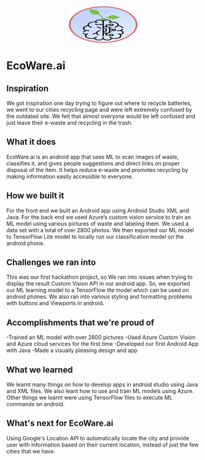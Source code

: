 <p align="center"> 
<img width="180" height="96" src="app/src/main/res/drawable/logo5.png">
</p>

# EcoWare.ai

## Inspiration
We got inspiration one day trying to figure out where to recycle batteries, we went to our cities recycling page and were left extremely confused by the outdated site. We felt that almost everyone would be left confused and just leave their e-waste and recycling in the trash. 

## What it does
EcoWare.ai is an android app that uses ML to scan images of waste, classifies it, and gives people suggestions and direct links on proper disposal of the item. It helps reduce e-waste and promotes recycling by making information easily accessible to everyone. 

## How we built it
For the front end we built an Android app using Android Studio XML and Java. For the back end we used Azure’s custom vision service to train an ML model using various pictures of waste and labeling them. We used a data set with a total of over 2800 photos.  We then exported our ML model to TensorFlow Lite model to locally run our classification model on the android phone. 

## Challenges we ran into
This was our first hackathon project, so We ran into issues when trying to display the result Custom Vision API in our android app. So, we exported our ML learning model to a TensorFlow lite model which can be used on android phones. We also ran into various styling and formatting problems with buttons and Viewports in android. 

## Accomplishments that we're proud of
-Trained an ML model with over 2800 pictures
-Used Azure Custom Vision and Azure cloud services for the first time
-Developed our first Android App with Java
-Made a visually pleasing design and app

## What we learned
We learnt many things on how to develop apps in android studio using Java and XML files. We also leant how to use and train ML models using Azure. Other things we learnt were using TensorFlow files to execute ML commands on android. 

## What's next for EcoWare.ai
Using Google's Location API to automatically locate the city and provide user with information based on their current location, instead of just the few cities that we have.




